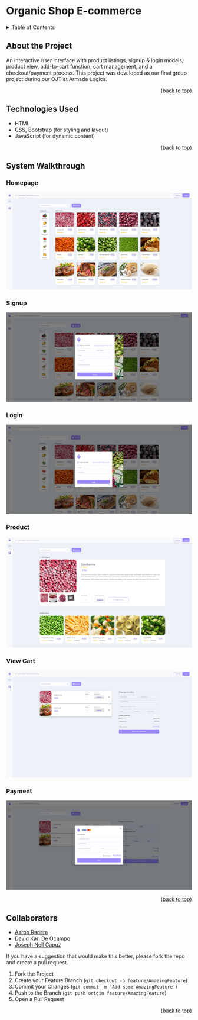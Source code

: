 <h1 id="organic-shop-ui">Organic Shop E-commerce</h1>

<!-- TABLE OF CONTENTS -->
<details>
  <summary>Table of Contents</summary>
  <ol>
    <li>
      <a href="#about">About The Project</a>
    </li>
    <li>
      <a href="#tech-used">Technologies Used</a>
    </li>
    <li>
      <a href="#system-walkthrough">System Walkthrough</a>
      <ul>
        <li><a href="#homepage">Homepage</a></li>
        <li><a href="#signup">Signup</a></li>
        <li><a href="#login">Login</a></li>
        <li><a href="#view-product">View Product</a></li>
        <li><a href="#view-cart">Cart</a></li>
        <li><a href="#payment">Payment</a></li>
      </ul>
    </li>
    <li><a href="#collaborators">Collaborators</a></li>
  </ol>
</details>

<h2 id="about">About the Project</h2>

An interactive user interface with product listings, signup & login modals, product view, add-to-cart function, cart management, and a checkout/payment process. This project was developed as our final group project during our OJT at Armada Logics.

<p align="right">(<a href="#organic-shop-ui">back to top</a>)</p>

<h2 id="tech-used">Technologies Used</h2>

- HTML 
- CSS, Bootstrap (for styling and layout)
- JavaScript (for dynamic content)

<p align="right">(<a href="#organic-shop-ui">back to top</a>)</p>

<h2 id="system-walkthrough">System Walkthrough</h2>

<h3 id="homepage">Homepage</h3>

![Homepage](https://github.com/JosephNeilG/organic-shop/blob/develop/assets/screenshots/homepage.png)


<h3 id="signup">Signup</h3>

![Signup](https://github.com/JosephNeilG/organic-shop/blob/develop/assets/screenshots/signup.png)


<h3 id="login">Login</h3>

![Login](https://github.com/JosephNeilG/organic-shop/blob/develop/assets/screenshots/login.png)


<h3 id="view-product">Product</h3>

![View Product](https://github.com/JosephNeilG/organic-shop/blob/develop/assets/screenshots/view-product.png)

<h3 id="view-cart">View Cart</h3>

![View Cart](https://github.com/JosephNeilG/organic-shop/blob/develop/assets/screenshots/cart.png)


<h3 id="payment">Payment</h3>

![Payment](https://github.com/JosephNeilG/organic-shop/blob/develop/assets/screenshots/payment.png)


<p align="right">(<a href="#organic-shop-ui">back to top</a>)</p>

<h2 id="collaborators">Collaborators</h2>

- [Aaron Ranara](https://github.com/oronorskie)
- [David Karl De Ocampo](https://github.com/DavidKarl33)
- [Joseph Neil Gapuz](https://github.com/JosephNeilG)

If you have a suggestion that would make this better, please fork the repo and create a pull request.

1. Fork the Project
2. Create your Feature Branch (`git checkout -b feature/AmazingFeature`)
3. Commit your Changes (`git commit -m 'Add some AmazingFeature'`)
4. Push to the Branch (`git push origin feature/AmazingFeature`)
5. Open a Pull Request

<p align="right">(<a href="#organic-shop-ui">back to top</a>)</p>